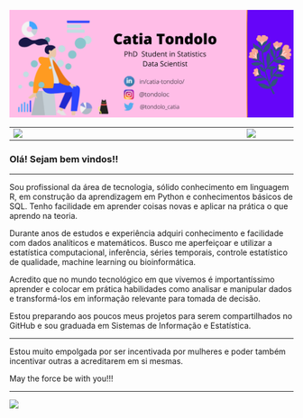 ![capa github](https://github.com/tondoloc/tondoloc/blob/main/Images/CatiaTondolo(1).png)  


<center>
  <table>
    <tr>
        <td><img width="400px" align="left" src="https://github-readme-stats.vercel.app/api/top-langs/?username=tondoloc&hide=html&layout=compact&theme=buefy" /></td>
        <td><img width="495px" align="left" src="https://github-readme-stats.vercel.app/api?username=tondoloc&theme=buefy"/></td>
    </tr>   
  </table>
</center>  

### Olá! Sejam bem vindos!!

---
Sou profissional da área de tecnologia, sólido conhecimento em linguagem R, em construção da aprendizagem em Python e conhecimentos básicos de SQL. Tenho facilidade em aprender coisas novas e aplicar na prática o que aprendo na teoria.

Durante anos de estudos e experiência adquiri conhecimento e facilidade com dados analíticos e matemáticos. Busco me aperfeiçoar e utilizar a estatística computacional, inferência, séries temporais, controle estatístico de qualidade, machine learning ou bioinformática.

Acredito que no mundo tecnológico em que vivemos é importantíssimo aprender e colocar em prática habilidades como analisar e manipular dados e transformá-los em informação relevante para tomada de decisão. 

Estou preparando aos poucos meus projetos para serem compartilhados no GitHub e sou graduada em Sistemas de Informação e Estatística. 

---

Estou muito empolgada por ser incentivada por mulheres e poder também incentivar outras a acreditarem em si mesmas.

May the force be with you!!!

---



![](https://komarev.com/ghpvc/?username=tondoloc&color=blue&style=flat)
